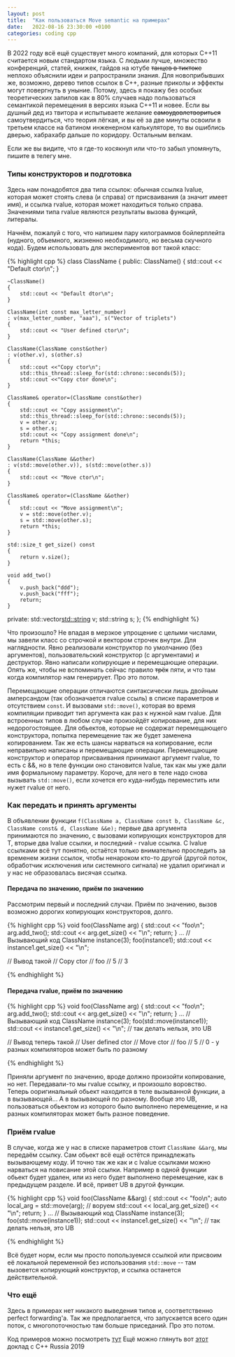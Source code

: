 ```yaml
---
layout: post
title:  "Как пользоваться Move semantic на примерах"
date:   2022-08-16 23:30:00 +0100
categories: coding cpp
---
```

В 2022 году всё ещё существует много компаний, для которых C++11 считается новым стандартом языка. С людьми лучше, множество конференций, статей, книжек, гайдов на ютубе ~~танцев в тиктоке~~ неплохо объяснили идеи и рапространили знания. Для новоприбывших же, возможно, дерево типов ссылок в C++, разные приколы и эффекты могут повергнуть в уныние. Потому, здесь я покажу без особых теоретических запилов как в 80% случаев надо пользоваться семантикой перемещения в версиях языка C++11 и новее. Если вы душный дед из твитора и испытываете желание ~~самоудовлетвориться~~ самоутвердиться, что теория лёгкая, и вы её за две минуты освоили в третьем классе на батином инженерном калькуляторе, то вы ошиблись дверью, хабрахабр дальше по коридору. Остальным велкам.

Если же вы видите, что я где-то косякнул или что-то забыл упомянуть, пишите в телегу мне.

### Типы конструкторов и подготовка

Здесь нам понадобятся два типа ссылок: обычная ссылка lvalue, которая может стоять слева (и справа) от присваивания (а значит имеет имя), и ссылка rvalue, которая может находиться только справа. Значениями типа rvalue являются результаты вызова функций, литералы.

Начнём, пожалуй с того, что напишем пару килограммов бойлерплейта (нудного, объемного, жизненно необходимого, но весьма скучного кода). Будем использовать для экспериментов вот такой класс:

{% highlight cpp %}
class ClassName
{
public:
    ClassName()
    {
        std::cout << "Default ctor\n";
    }

    ~ClassName()
    {
        std::cout << "Default dtor\n";
    }

    ClassName(int const max_letter_number)
    : v(max_letter_number, "aaa"), s("Vector of triplets")
    {
        std::cout << "User defined ctor\n";
    }

    ClassName(ClassName const&other)
    : v(other.v), s(other.s)
    {
        std::cout <<"Copy ctor\n";
        std::this_thread::sleep_for(std::chrono::seconds(5));
        std::cout <<"Copy ctor done\n";
    }

    ClassName& operator=(ClassName const&other)
    {
        std::cout << "Copy assignment\n";
        std::this_thread::sleep_for(std::chrono::seconds(5));
        v = other.v;
        s = other.s;
        std::cout << "Copy assignment done\n";
        return *this;
    }

    ClassName(ClassName &&other)
    : v(std::move(other.v)), s(std::move(other.s))
    {
        std::cout << "Move ctor\n";
    }

    ClassName& operator=(ClassName &&other)
    {
        std::cout << "Move assignment\n";
        v = std::move(other.v);
        s = std::move(other.s);
        return *this;
    }

    std::size_t get_size() const
    {
        return v.size();
    }

    void add_two()
    {
        v.push_back("ddd");
        v.push_back("fff");
        return;
    }

private:
    std::vector<std::string> v;
    std::string s;
};
{% endhighlight %}

Что произошло? Не впадая в мерзкое упрощение с целыми числами, мы завели класс со строчкой и вектором строчек внутри. Для наглядности. Явно реализовали конструктор по умолчанию (без аргументов), пользовательский конструктор (с аргументами) и деструктор. Явно написали копирующие и перемещающие операции. Опять же, чтобы не вспоминать сейчас правило ~~трёх~~ пяти, и что там когда компилятор нам генерирует. Про это потом.

Перемещающие операции отличаются синтаксически лишь двойным амперсандом (так обозначается rvalue ссыль) в списке параметров и отсутствием `const`. И вызовами `std::move()`, которая во время компиляции приводит тип аргумента как раз к нужной нам rvalue. Для встроенных типов в любом случае произойдёт копирование, для них недорогостоящее. Для обьектов, которые не содержат перемещающего конструктора, попытка перемещение так же будет заменена копированием. Так же есть шансы нарваться на копирование, если неправильно написаны и перемещающие операции. Перемещающие конструктор и оператор присваивания принимают аргумент rvalue, то есть с &&, но в теле функции оно становится lvalue, так как мы уже дали имя формальному параметру. Короче, для него в теле надо снова вызывать `std::move()`, если хочется его куда-нибудь переместить или нужет rvalue от него.

### Как передать и принять аргументы

В объявлении функции `f(ClassName a, ClassName const b, ClassName &c, ClassName const& d, ClassName &&e);` первые два аргумента принимаются по значению, с вызовами копирующих конструкторов для T, вторые два lvalue ссылки, и последний - rvalue ссылка. С lvalue ссылками всё тут понятно, остаётся только внимательно проследить за временем жизни ссылок, чтобы ненароком кто-то другой (другой поток, обработчик исключения или системного сигнала) не удалил оригинал и у нас не образовалась висячая ссылка.

#### Передача по значению, приём по значению

Рассмотрим первый и последний случаи. Приём по значению, вызов возможно дорогих копирующих конструкторов, долго.

{% highlight cpp %}
void foo(ClassName arg)
{
    std::cout << "foo\n";
    arg.add_two();
    std::cout << arg.get_size() << "\n";
    return;
}
...
// Вызывающий код
ClassName instance(3);
foo(instance1);
std::cout << instance1.get_size() << "\n";

// Вывод такой
// Copy ctor
// foo
// 5
// 3

{% endhighlight %}

#### Передача rvalue, приём по значению

{% highlight cpp %}
void foo(ClassName arg)
{
    std::cout << "foo\n";
    arg.add_two();
    std::cout << arg.get_size() << "\n";
    return;
}
...
// Вызывающий код
ClassName instance(3);
foo(std::move(instance1));
std::cout << instance1.get_size() << "\n"; // так делать нельзя, это UB

// Вывод теперь такой
// User defined ctor
// Move ctor
// foo
// 5
// 0 - у разных компиляторов может быть по разному

{% endhighlight %}

Приняли аргумент по значению, вроде должно произойти копирование, но нет. Передавали-то мы rvalue ссылку, и произошло воровство. Теперь ооригинальный обьект находится в теле вызыванной функции, а в вызывающей... А в вызывающей по разному. Вообще это UB, пользоваться обьектом из которого было выполнено перемещение, и на разных компиляторах может быть разное поведение.

### Приём rvalue

В случае, когда же у нас в списке параметров стоит `ClassName &&arg`, мы передаём ссылку. Сам обьект всё ещё остётся принадлежать вызывающему коду. И точно так же как и с lvalue ссылками можно нарваться на повисание этой ссылки. Например в одной функции обьект будет удален, или из него будет выполнено перемещение, как в предыдущем разделе. И всё, привет UB в другой функции.

{% highlight cpp %}
void foo(ClassName &&arg)
{
    std::cout << "foo\n";
    auto local_arg = std::move(arg); // воруем
    std::cout << local_arg.get_size() << "\n";
    return;
}
...
// Вызывающий код
ClassName instance(3);
foo(std::move(instance1));
std::cout << instance1.get_size() << "\n"; // так делать нельзя, это UB

{% endhighlight %}

Всё будет норм, если мы просто попользуемся ссылкой или присвоим её локальной переменной без использования `std::move` -- там вызовется копирующий конструктор, и ссылка останется действительной.

### Что ещё

Здесь в примерах нет никакого выведения типов и, соответственно perfect forwarding'а. Так же предполагается, что запускается всего один поток, с многопоточностью там больше приседаний. Про это потом.

Код примеров можно посмотреть [тут]()
Ещё можно глянуть вот [этот](https://www.youtube.com/watch?v=zzkpTbJiFPM) доклад с C++ Russia 2019